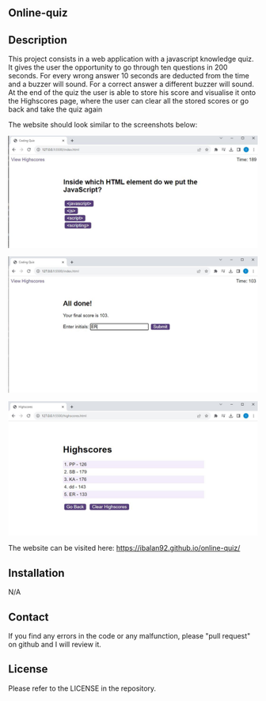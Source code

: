 ## Online-quiz

## Description 

 This project consists in a web application with a javascript knowledge quiz.
 It gives the user the opportunity to go through ten questions in 200 seconds. For every wrong answer 10 seconds are deducted from the time and a buzzer will sound. For a correct answer a different buzzer will sound. At the end of the quiz the user is able to store his score and visualise it onto the Highscores page, where the user can clear all the stored scores or go back and take the quiz again
 
 The website should look similar to the screenshots below:

![Questions](<assets/img/Capture1.JPG>)

![Submitting initials](<assets/img/Capture2.JPG>)

![Highscores](<assets/img/Capture3.JPG>)


The website can be visited here: https://ibalan92.github.io/online-quiz/

## Installation

N/A


## Contact

If you find any errors in the code or any malfunction, please "pull request" on github and I will review it. 


## License

Please refer to the LICENSE in the repository.